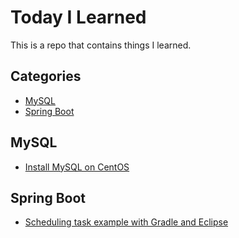 # Today I Learned
This is a repo that contains things I learned.

## Categories
- [MySQL](#mysql)
- [Spring Boot](#spring-boot)

## MySQL
- [Install MySQL on CentOS](/mysql/install-mysql-on-centos.md)

## Spring Boot
- [Scheduling task example with Gradle and Eclipse](/spring_boot/scheduling-task-example-with-gradle-and-eclipse.md)
